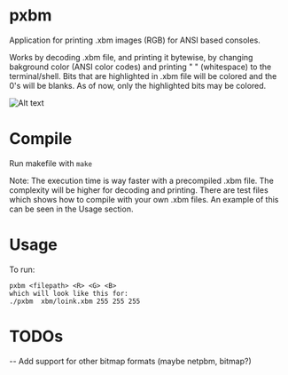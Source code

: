 # pxbm
Application for printing .xbm images (RGB) for ANSI based consoles.

Works by decoding .xbm file, and printing it bytewise, by changing bakground color (ANSI color codes) 
and printing " " (whitespace) to the terminal/shell.
Bits that are highlighted in .xbm file will be colored and the 0's will be blanks.
As of now, only the highlighted bits may be colored.

![Alt text](https://i.imgur.com/D24CIG5.png "XBM print in action")

# Compile
Run makefile with ```make```

Note: The execution time is way faster with a precompiled .xbm file. 
The complexity will be higher for decoding and printing.
There are test files which shows how to compile with your own .xbm files.
An example of this can be seen in the Usage section.

# Usage
To run: 
``` 
pxbm <filepath> <R> <G> <B>
which will look like this for:
./pxbm  xbm/loink.xbm 255 255 255

```

# TODOs

-- Add support for other bitmap formats (maybe netpbm, bitmap?)

